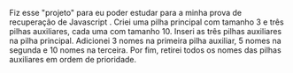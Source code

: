 Fiz esse "projeto" para eu poder estudar para a minha prova de recuperação de Javascript .
Criei uma pilha principal com tamanho 3 e três pilhas auxiliares, cada uma com tamanho 10. Inseri  as três pilhas auxiliares na pilha principal. 
Adicionei 3 nomes  na primeira pilha auxiliar, 5 nomes na segunda e 10 nomes na terceira.
Por fim, retirei todos os nomes  das pilhas auxiliares em ordem de prioridade.
